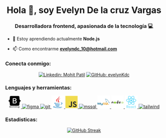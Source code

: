 <h1 align="center">Hola 👋, soy Evelyn De la cruz Vargas</h1>
<h3 align="center">Desarrolladora frontend, apasionada de la tecnología 💻</h3>

- 🌱 Estoy aprendiendo actualmente **Node.js**

- 📫 Como encontrarme **evelyndc_10@hotmail.com**

<h3 align="left">Conecta conmigo:</h3>
<div align="center">
  
[![Linkedin: Mohit Patil](https://img.shields.io/badge/-Evelyn_De_la_cruz_vargas-blue?style=flat-square&logo=Linkedin&logoColor=white&link=https://www.linkedin.com/in/evelyn-de-la-cruz-vargas/)](https://www.linkedin.com/in/evelyn-de-la-cruz-vargas/)  [![GitHub: evelynKdc](https://img.shields.io/github/followers/evelynKdc?label=evelynKdc&style=social)](https://github.com/evelynKdc)

</div>


<h3 align="left">Lenguajes y herramientas:</h3>
<div align="center">
<a href="https://getbootstrap.com" target="_blank" rel="noreferrer"> <img src="https://raw.githubusercontent.com/devicons/devicon/master/icons/bootstrap/bootstrap-plain-wordmark.svg" alt="bootstrap" width="40" height="40"/> </a> <a href="https://www.figma.com/" target="_blank" rel="noreferrer"> <img src="https://www.vectorlogo.zone/logos/figma/figma-icon.svg" alt="figma" width="40" height="40"/> </a> <a href="https://git-scm.com/" target="_blank" rel="noreferrer"> <img src="https://www.vectorlogo.zone/logos/git-scm/git-scm-icon.svg" alt="git" width="40" height="40"/> </a> <a href="https://www.java.com" target="_blank" rel="noreferrer"> <img src="https://raw.githubusercontent.com/devicons/devicon/master/icons/java/java-original.svg" alt="java" width="40" height="40"/> </a> <a href="https://developer.mozilla.org/en-US/docs/Web/JavaScript" target="_blank" rel="noreferrer"> <img src="https://raw.githubusercontent.com/devicons/devicon/master/icons/javascript/javascript-original.svg" alt="javascript" width="40" height="40"/> </a> <a href="https://www.microsoft.com/en-us/sql-server" target="_blank" rel="noreferrer"> <img src="https://www.svgrepo.com/show/303229/microsoft-sql-server-logo.svg" alt="mssql" width="40" height="40"/> </a> <a href="https://www.mysql.com/" target="_blank" rel="noreferrer"> <img src="https://raw.githubusercontent.com/devicons/devicon/master/icons/mysql/mysql-original-wordmark.svg" alt="mysql" width="40" height="40"/> </a> <a href="https://nodejs.org" target="_blank" rel="noreferrer"> <img src="https://raw.githubusercontent.com/devicons/devicon/master/icons/nodejs/nodejs-original-wordmark.svg" alt="nodejs" width="40" height="40"/> </a> <a href="https://reactjs.org/" target="_blank" rel="noreferrer"> <img src="https://raw.githubusercontent.com/devicons/devicon/master/icons/react/react-original-wordmark.svg" alt="react" width="40" height="40"/> </a> <a href="https://tailwindcss.com/" target="_blank" rel="noreferrer"> <img src="https://www.vectorlogo.zone/logos/tailwindcss/tailwindcss-icon.svg" alt="tailwind" width="40" height="40"/> </a></div>

<h3 align="left">Estadisticas:</h3>
<div align="center">
  
[![GitHub Streak](https://github-readme-streak-stats.herokuapp.com?user=evelynKdc&theme=discord-old-blurple&hide_border=true)](https://git.io/streak-stats)

</div>

